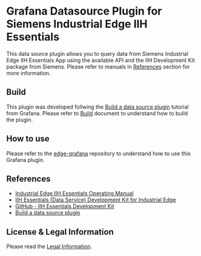 # Grafana Datasource Plugin for Siemens Industrial Edge IIH Essentials

This data source plugin allows you to query data from Siemens Industrial Edge IIH Essentials App using the available API and the IIH Development Kit package from Siemens.
Please refer to manuals in [References](#references) section for more information.

## Build

This plugin was developed follwing the [Build a data source plugin](https://grafana.com/developers/plugin-tools/tutorials/build-a-data-source-plugin) tutorial from Grafana. Please refer to [Build](BUILD.md) document to understand how to build the plugin.

## How to use

Please refer to the [edge-grafana](https://github.com/SiemensIndustrialEdgeITA/edge-grafana) repository to understand how to use this Grafana plugin.

## References

- [Industrial Edge IIH Essentials Operating Manual](https://support.industry.siemens.com/cs/it/en/view/109827665)
- [IIH Essentials (Data Service) Development Kit for Industrial Edge](https://support.industry.siemens.com/cs/ww/en/view/109792717)
- [GitHub - IIH Essentials Development Kit](https://github.com/industrial-edge/iih-essentials-development-kit)
- [Build a data source plugin](https://grafana.com/developers/plugin-tools/tutorials/build-a-data-source-plugin)

## License & Legal Information

Please read the [Legal Information](LICENSE.md).
